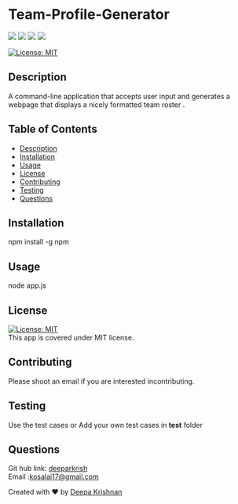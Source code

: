 # Team-Profile-Generator   
  <p align="left">
    <img src="https://img.shields.io/github/repo-size/deeparkrish/README-generator" />
    <img src="https://img.shields.io/github/languages/top/deeparkrish/README-generator"  />
    <img src="https://img.shields.io/github/issues/deeparkrish/README-generator" />
    <img src="https://img.shields.io/github/last-commit/deeparkrish/README-generator" >   
  </p>

  [![License: MIT](https://img.shields.io/badge/License-MIT-yellow.svg)](https://opensource.org/licenses/MIT)<br />

  ## Description
  A command-line application that accepts user input and  generates a webpage that displays a nicely formatted team roster .

  ## Table of Contents 
  * [Description](#description)
  * [Installation](#installation)
  * [Usage](#usage)
  * [License](#license)
  * [Contributing](#contributing)
  * [Testing](#testing)
  * [Questions](#questions)
  
  
  ##  Installation
  npm install -g npm

  ##  Usage
  node app.js

  ## License 
  [![License: MIT](https://img.shields.io/badge/License-MIT-yellow.svg)](https://opensource.org/licenses/MIT)<br />
  This app is covered under MIT license.

  ## Contributing
  Please shoot an email if you are interested incontributing.

  ## Testing 
  Use the test cases or Add  your  own test  cases in __test__ folder

  ## Questions 
  Git hub link: [deeparkrish](https://github.com/deeparkrish) <br/>
  Email :kosalai17@gmail.com

  Created with ❤️ by [Deepa Krishnan](https://github.com/DeeparKrish/README-generator)

